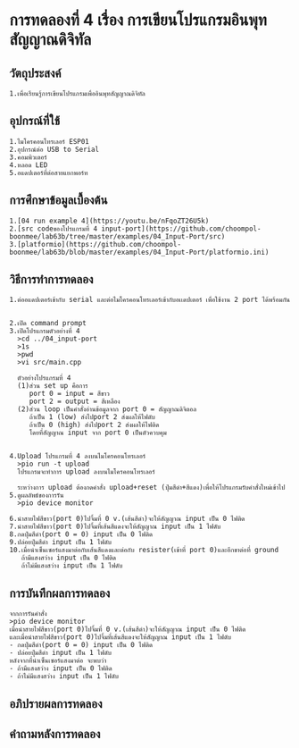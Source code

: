 # การทดลองที่ 4 เรื่อง การเขียนโปรแกรมอินพุทสัญญาณดิจิทัล
## วัตถุประสงค์
    1.เพื่อเรียนรู้การเขียนโปรแกรมเพื่ออินพุทสัญญาณดิจิทัล
## อุปกรณ์ที่ใช้
    1.ไมโครคอนโทรเลอร์ ESP01
    2.อุปกรณ์ต่อ USB to Serial
    3.คอมพิวเตอร์
    4.หลอด LED
    5.อแดปเตอร์ที่ต่อสายแยกพอร์ท
## การศึกษาข้อมูลเบื้องต้น
    1.[04 run example 4](https://youtu.be/nFqoZT26U5k)
    2.[src codeของโปรแกรมที่ 4 input-port](https://github.com/choompol-boonmee/lab63b/tree/master/examples/04_Input-Port/src)
    3.[platformio](https://github.com/choompol-boonmee/lab63b/blob/master/examples/04_Input-Port/platformio.ini)
## วิธีการทำการทดลอง
    1.ต่ออแดปเตอร์เข้ากับ serial และต่อไมโครคอนโทรเลอร์เข้ากับอเเดปเตอร์ เพื่อใช้งาน 2 port ได้พร้อมกัน
      
      
    2.เปิด command prompt
    3.เปิดโปรแกรมตัวอย่างที่ 4
      >cd ../04_input-port
      >1s
      >pwd
      >vi src/main.cpp

      ตัวอย่างโปรแกรมที่ 4 
      (1)ส่วน set up คือการ 
         port 0 = input = สีขาว
         port 2 = output = สีเหลือง
      (2)ส่วน loop เป็นคำสั่งอ่านข้อมูลจาก port 0 = สัญญาณดิจิตอล
         ถ้าเป็น 1 (low) ส่งไปport 2 ส่งผลให้ไฟดับ
         ถ้าเป็น 0 (high) ส่งไปport 2 ส่งผลให้ไฟติด
         โดยที่สัญญาณ input จาก port 0 เป็นตัวควบคุม
         
  
    4.Upload โปรแกรมที่ 4 ลงบนไมโครคอนโทรเลอร์
      >pio run -t upload
      โปรแกรมจะทำการ upload ลงบนไมโครคอนโทรเลอร์ 
      
      ระหว่างการ upload ต้องกดคำสั่ง upload+reset (ปุ่มสีดำ+สีแดง)เพื่อให้โปรแกรมรับคำสั่งใหม่เข้าไป
    5.ดูผลลัพธ์ของการรัน
      >pio device monitor
     
    6.นำสายไฟสีขาว(port 0)ไปจิ้มที่ 0 v.(เส้นสีดำ)จะให้สัญญาณ input เป็น 0 ไฟติด
    7.นำสายไฟสีขาว(port 0)ไปจิ้มที่เส้นสีแดงจะให้สัญญาณ input เป็น 1 ไฟดับ
    8.กดปุ่มสีดำ(port 0 = 0) input เป็น 0 ไฟติด
    9.ปล่อยปุ่มสีดำ input เป็น 1 ไฟดับ
    10.เมื่อนำเซ็นเซอร์แสงมาต่อกับเส้นสีแดงและต่อกับ resister(เข้าที่ port 0)และอีกขาต่อที่ ground
       ถ้ามีแสงสว่าง input เป็น 0 ไฟติด
       ถ้าไม่มีแสงสว่าง input เป็น 1 ไฟดับ
      
   
## การบันทึกผลการทดลอง
    จากการรันคำสั่ง
    >pio device monitor
    เมื่อนำสายไฟสีขาว(port 0)ไปจิ้มที่ 0 v.(เส้นสีดำ)จะให้สัญญาณ input เป็น 0 ไฟติด
    และเมื่อนำสายไฟสีขาว(port 0)ไปจิ้มที่เส้นสีแดงจะให้สัญญาณ input เป็น 1 ไฟดับ
    - กดปุ่มสีดำ(port 0 = 0) input เป็น 0 ไฟติด
    - ปล่อยปุ่มสีดำ input เป็น 1 ไฟดับ
    หลังจากที่นำเซ็นเซอร์แสงมาต่อ จะพบว่า
    - ถ้ามีแสงสว่าง input เป็น 0 ไฟติด
    - ถ้าไม่มีแสงสว่าง input เป็น 1 ไฟดับ
    
## อภิปรายผลการทดลอง

## คำถามหลังการทดลอง

